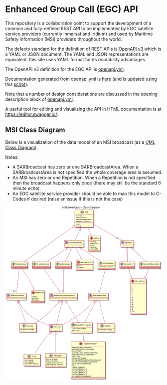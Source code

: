 # Enhanced Group Call (EGC) API

This repository is a collaboration point to support the development of a common and fully-defined REST API to be implemented by EGC satellite service providers (currently Inmarsat and Iridium) and used by Maritime Safety Information (MSI) providers throughout the world. 

The defacto standard for the definition of REST APIs is [OpenAPI v3](https://swagger.io/specification/) which is a YAML or JSON document. The YAML and JSON representations are equivalent, this site uses YAML format for its readability advantages.

The OpenAPI v3 definition for the EGC API is [openapi.yml](openapi.yml). 

Documentation generated from openapi.yml is [here](https://amsa-code.github.io/egc-api/) (and is updated using this [script](scripts/update-gh-pages.sh)). 

Note that a number of design considerations are discussed in the opening description block of [openapi.yml](openapi.yml).

A useful tool for editing and visualizing the API in HTML documentation is at https://editor.swagger.io/.

## MSI Class Diagram

Below is a visualization of the data model of an MSI broadcast (as a [UML Class Diagram](https://en.wikipedia.org/wiki/Class_diagram)).

Notes:
* A SARBroadcast has zero or one SARBroadcastArea. When a SARBroadcastArea is not specified the whole coverage area is assumed.
* An MSI has zero or one Repetition. When a Repetition is not specified then the broadcast happens only once (there may still be the standard 6 minute echo). 
* An EGC satellite service provider should be able to map this model to C-Codes if desired (raise an issue if this is not the case)

<img style="background-color:white" src="diagrams/msi-class-diagram.svg"/>
